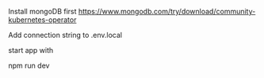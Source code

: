 Install mongoDB first
https://www.mongodb.com/try/download/community-kubernetes-operator

Add connection string to .env.local

start app with

npm run dev
